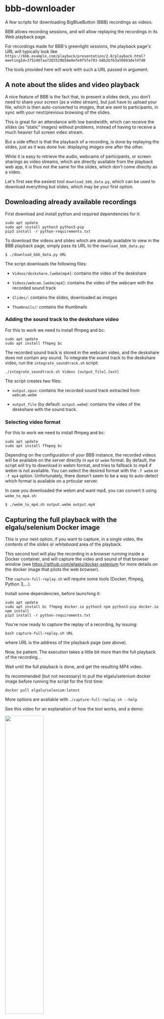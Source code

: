 # bbb-downloader
A few scripts for downloading BigBlueButton (BBB) recordings as
videos.

BBB allows recording sessions, and will allow replaying the recordings
in its Web playback page.

For recordings made for BBB's greenlight sessions, the playback page's
URL will typically look like
`https://bbb.example.com/playback/presentation/2.0/playback.html?meetingId=375240faa7265529b58e0efe9f5fe793-b8b2b763a50993de7dfd0`

The tools provided here will work with such a URL passed in argument.

## A note about the slides and video playback

A nice feature of BBB is the fact that, to present a slides deck, you
don’t need to share your screen (as a video stream), but just have to
upload your file, which is then auto-converted to *images*, that are
sent to participants, in sync with your next/previous browsing of the
slides.

This is great for an attendance with low bandwidth, which can receive
the slides (as “static” images) without problems, instead of having to
receive a much heavier full screen video stream.

But a side effect is that the playback of a recording, is
done by replaying the slides, just as it was done live: displaying
*images* one after the other.

While it is easy to retrieve the audio, webcams of participants, or
screen sharings as video streams, which are directly available from the
playback web app, it is thus not the same for the slides, which
don’t come directly as a video.

Let's first see the easiest tool `download_bbb_data.py`, which can be used to download
everything but slides, which may be your first option.

## Downloading already available recordings

First download and install python and required dependencies for it:
```
sudo apt update
sudo apt install python3 python3-pip
pip3 install -r python-requirements.txt
```

To download the videos and slides which are already available to view
in the BBB playback page, simply pass its URL to the
`download_bbb_data.py`:
```
$ ./download_bbb_data.py URL
```

The script downloads the following files:

- `Videos/deskshare.[webm|mp4]`: contains the video of the deskshare

- `Videos/webcam.[webm|mp4]`: contains the video of the webcam with the recorded sound track

- `Slides/`: contains the slides, downloaded as *images*

- `Thumbnails/`: contains the thumbnails


### Adding the sound track to the deskshare video

For this to work we need to install ffmpeg and bc:
```
sudo apt update
sudo apt install ffmpeg bc
```

The recorded sound track is stored in the webcam video, and the
deskshare does not contain any sound. To integrate the sound track to
the deskshare video, run the `integrate_soundtrack.sh` script:

```./integrate_soundtrack.sh Videos [output_file].[ext]```


The script creates two files:

- `output.opus`: contains the recorded sound track extracted from `webcam.webm`

- `output_file` (by default: `output.webm`): contains the video of the deskshare with the sound track.


### Selecting video format

For this to work we need to install ffmpeg and bc:
```
sudo apt update
sudo apt install ffmpeg bc
```

Depending on the configuration of your BBB instance, the recorded
videos will be available on the server directly in `mp4` or `webm`
format. By default, the script will try to download in webm format,
and tries to fallback to mp4 if webm is not available. You can select
the desired format with the `-f webm` or `-f mp4`
option. Unfortunately, there doesn't seem to be a way to auto-detect
which format is available on a prticular server.

In case you downloaded the webm and want mp4, you can convert it using
`webm_to_mp4.sh`:

```$ ./webm_to_mp4.sh output.webm output.mp4```


## Capturing the full playback with the elgalu/selenium Docker image

This is your next option, if you want to capture, in a single video,
the contents of the *slides* or *whiteboard* area of the playback.

This second tool will play the recording in a browser running inside a Docker
container, and will capture the video and sound of that browser window
(see https://github.com/elgalu/docker-selenium for more details on the
docker image that pilots the web browser).

The `capture-full-replay.sh` will require some tools (Docker, ffmpeg,
Python 3,...).

Install some dependencies, before launching it:
```
sudo apt update
sudo apt install bc ffmpeg docker.io python3 npm python3-pip docker.io
npm install
pip3 install -r python-requirements.txt
```
You're now ready to capture the replay of a recording, by issuing:

```
bash capture-full-replay.sh URL
```
where URL is the address of the playback page (see above).

Now, be patient. The execution takes a little bit more than the full
playback of the recording...

Wait until the full playback is done, and get the resulting MP4 video.

Its recommended (but not necessary) to pull the elgalu/selenium docker image before running the script for the first time:
```
docker pull elgalu/selenium:latest
```

More options are available with `./capture-full-replay.sh --help`

See this video for an explanation of how the tool works, and a demo:

[<img src="https://i.vimeocdn.com/video/895688106.jpg" width="50%">](https://player.vimeo.com/video/420302036)


### Cropping a captured video

By default, the script captures a firefox window that displays the BBB stream, you remove the firefox window  by cropping the video with `crop_video.sh`:

```
./crop_video.sh [OPTION] input.mp4 output.mp4
OPTIONS:
   -?                               Show this message
   -s startup_duration              Remove the first startup_duration seconds of the video
   -e stop_duration                 Cut the video after stop_duration (from the start of the input video)
   -m                               Only show the main screen (ie. remove the webcam)

```
